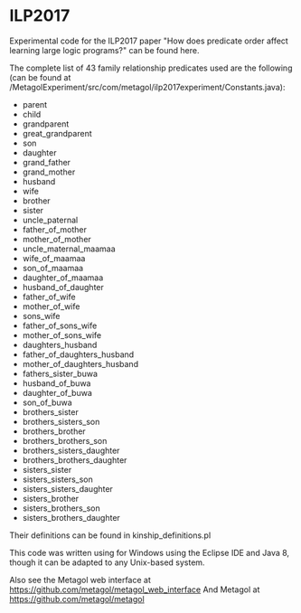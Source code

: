 # ILP2017
Experimental code for the ILP2017 paper "How does predicate order affect learning large logic programs?" can be found here.

The complete list of 43 family relationship predicates used are the following (can be found at /MetagolExperiment/src/com/metagol/ilp2017experiment/Constants.java):

* parent
* child
* grandparent
* great_grandparent
* son
* daughter
* grand_father
* grand_mother
* husband
* wife
* brother
* sister
* uncle_paternal
* father_of_mother
* mother_of_mother
* uncle_maternal_maamaa
* wife_of_maamaa
* son_of_maamaa
* daughter_of_maamaa
* husband_of_daughter
* father_of_wife
* mother_of_wife
* sons_wife
* father_of_sons_wife
* mother_of_sons_wife
* daughters_husband
* father_of_daughters_husband
* mother_of_daughters_husband
* fathers_sister_buwa
* husband_of_buwa
* daughter_of_buwa
* son_of_buwa
* brothers_sister
* brothers_sisters_son
* brothers_brother
* brothers_brothers_son
* brothers_sisters_daughter
* brothers_brothers_daughter
* sisters_sister
* sisters_sisters_son
* sisters_sisters_daughter
* sisters_brother
* sisters_brothers_son
* sisters_brothers_daughter

Their definitions can be found in kinship_definitions.pl

This code was written using for Windows using the Eclipse IDE and Java 8, though it can be adapted to any Unix-based system.

Also see the Metagol web interface at https://github.com/metagol/metagol_web_interface
And Metagol at https://github.com/metagol/metagol
